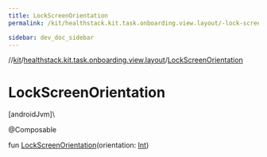 ```yaml
---
title: LockScreenOrientation
permalink: /kit/healthstack.kit.task.onboarding.view.layout/-lock-screen-orientation.html

sidebar: dev_doc_sidebar
---
```

//[kit](../../index.html)/[healthstack.kit.task.onboarding.view.layout](index.html)/[LockScreenOrientation](-lock-screen-orientation.html)



# LockScreenOrientation



[androidJvm]\




@Composable



fun [LockScreenOrientation](-lock-screen-orientation.html)(orientation: [Int](https://kotlinlang.org/api/latest/jvm/stdlib/kotlin/-int/index.html))




